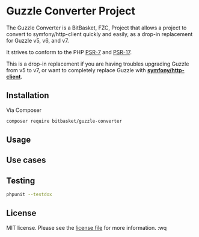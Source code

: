 # Guzzle Converter Project

The Guzzle Converter is a BitBasket, FZC, Project that allows a project to convert to symfony/http-client
quickly and easily, as a drop-in replacement for Guzzle v5, v6, and v7.

It strives to conform to the PHP [PSR-7](https://www.php-fig.org/psr/psr-7/) and [PSR-17](https://www.php-fig.org/psr/psr-7/). 

This is a drop-in replacement if you are having troubles upgrading Guzzle from v5 to v7, or
want to completely replace Guzzle with [**symfony/http-client**](https://symfony.com/doc/current/http_client.html).

## Installation

Via Composer

```bash
composer require bitbasket/guzzle-converter
```

## Usage


## Use cases


## Testing

```bash
phpunit --testdox
```

## License

MIT license. Please see the [license file](LICENSE) for more information.
:wq
